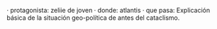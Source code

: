· protagonista: zeliie de joven
· donde: atlantis
· que pasa: Explicación básica de la situación geo-política de antes del cataclismo.